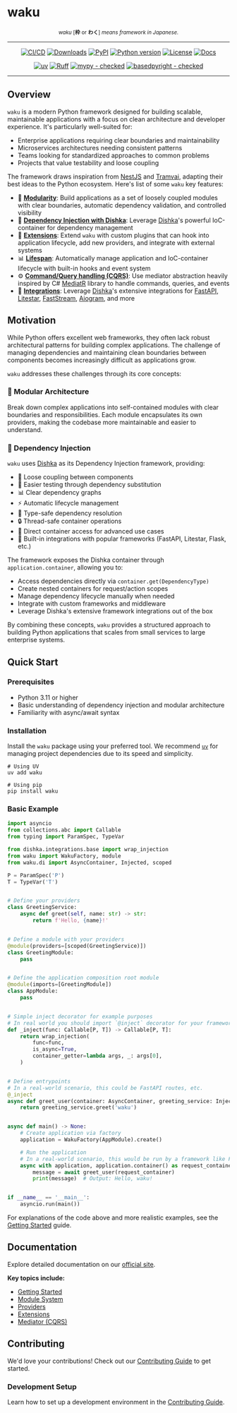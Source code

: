 # waku

<p align="center" markdown="1">
    <sup><i>waku</i> [<b>枠</b> or <b>わく</b>] <i>means framework in Japanese.</i></sup>
    <br/>
</p>

-----

<div align="center" markdown="1">

[![CI/CD](https://img.shields.io/github/actions/workflow/status/waku-py/waku/release.yml?branch=master&logo=github&label=CI/CD)](https://github.com/waku-py/waku/actions?query=event%3Apush+branch%3Amaster+workflow%3ACI/CD)
[![Downloads](https://static.pepy.tech/badge/waku/month)](https://pepy.tech/projects/waku)
[![PyPI](https://img.shields.io/pypi/v/waku.svg?label=PyPI)](https://pypi.python.org/pypi/waku)
[![Python version](https://img.shields.io/pypi/pyversions/waku.svg?label=Python)](https://www.python.org/downloads/)
[![License](https://img.shields.io/pypi/l/waku.svg)](https://github.com/waku-py/waku/blob/master/LICENSE)
[![Docs](https://img.shields.io/badge/docs-mkdocs%20material-blue)](https://waku-py.github.io/waku/)

[![uv](https://img.shields.io/endpoint?url=https://raw.githubusercontent.com/astral-sh/uv/main/assets/badge/v0.json)](https://github.com/astral-sh/uv)
[![Ruff](https://img.shields.io/endpoint?url=https://raw.githubusercontent.com/astral-sh/ruff/main/assets/badge/v2.json)](https://github.com/astral-sh/ruff/)
[![mypy - checked](http://www.mypy-lang.org/static/mypy_badge.svg)](http://mypy-lang.org/)
[![basedpyright - checked](https://img.shields.io/badge/basedpyright-checked-42b983?color=ffc105)](https://docs.basedpyright.com)

</div>

-----

## Overview

`waku` is a modern Python framework designed for building scalable, maintainable applications with a focus on clean architecture and developer experience. It's particularly well-suited for:

- Enterprise applications requiring clear boundaries and maintainability
- Microservices architectures needing consistent patterns
- Teams looking for standardized approaches to common problems
- Projects that value testability and loose coupling

The framework draws inspiration from [NestJS](https://github.com/nestjs/nest) and [Tramvai](https://tramvai.dev),
adapting their best ideas to the Python ecosystem. Here's list of some `waku` key features:

* 🧩 [**Modularity**](https://waku-py.github.io/waku/usage/modules/): Build applications as a set of loosely coupled
  modules with clear boundaries, automatic dependency validation, and controlled visibility
* 💉 [**Dependency Injection with Dishka**](https://waku-py.github.io/waku/usage/providers/): Leverage [Dishka](https://github.com/reagento/dishka/)'s powerful IoC-container for dependency management
* 🔧 [**Extensions**](https://waku-py.github.io/waku/usage/extensions/): Extend `waku` with custom plugins that can
  hook into application lifecycle, add new providers, and integrate with external systems
* 📊 [**Lifespan**](https://waku-py.github.io/waku/usage/lifespan/): Automatically manage application and IoC-container
  lifecycle with built-in hooks and event system
* ⚙️ [**Command/Query handling (CQRS)**](https://waku-py.github.io/waku/usage/mediator/): Use mediator abstraction
  heavily inspired by C# [MediatR](https://github.com/jbogard/MediatR) library to handle commands, queries, and events
* 🤝 [**Integrations**](https://waku-py.github.io/waku/integrations/): Leverage [Dishka](https://github.com/reagento/dishka/)'s extensive integrations for [FastAPI](https://fastapi.tiangolo.com/), [Litestar](https://litestar.dev/), [FastStream](https://faststream.airt.ai/latest/), [Aiogram](https://docs.aiogram.dev/), and more

## Motivation

While Python offers excellent web frameworks, they often lack robust architectural patterns for building complex applications. The challenge of managing dependencies and maintaining clean boundaries between components becomes increasingly difficult as applications grow.

`waku` addresses these challenges through its core concepts:

### 🧩 Modular Architecture

Break down complex applications into self-contained modules with clear boundaries and responsibilities. Each module encapsulates its own providers, making the codebase more maintainable and easier to understand.

### 💉 Dependency Injection

`waku` uses [Dishka](https://github.com/reagento/dishka/) as its Dependency Injection framework, providing:

- 🔄 Loose coupling between components
- 🧪 Easier testing through dependency substitution
- 📊 Clear dependency graphs
- ⚡ Automatic lifecycle management
- 🎯 Type-safe dependency resolution
- 🔒 Thread-safe container operations
- 🔑 Direct container access for advanced use cases
- 🎨 Built-in integrations with popular frameworks (FastAPI, Litestar, Flask, etc.)

The framework exposes the Dishka container through `application.container`, allowing you to:
- Access dependencies directly via `container.get(DependencyType)`
- Create nested containers for request/action scopes
- Manage dependency lifecycle manually when needed
- Integrate with custom frameworks and middleware
- Leverage Dishka's extensive framework integrations out of the box

By combining these concepts, `waku` provides a structured approach to building Python applications that scales from small services to large enterprise systems.

## Quick Start

### Prerequisites

- Python 3.11 or higher
- Basic understanding of dependency injection and modular architecture
- Familiarity with async/await syntax

### Installation

Install the `waku` package using your preferred tool.
We recommend [`uv`](https://github.com/astral-sh/uv) for managing project dependencies due to its speed and simplicity.

```shell
# Using UV
uv add waku

# Using pip
pip install waku
```

### Basic Example

```python linenums="1"
import asyncio
from collections.abc import Callable
from typing import ParamSpec, TypeVar

from dishka.integrations.base import wrap_injection
from waku import WakuFactory, module
from waku.di import AsyncContainer, Injected, scoped

P = ParamSpec('P')
T = TypeVar('T')


# Define your providers
class GreetingService:
    async def greet(self, name: str) -> str:
        return f'Hello, {name}!'


# Define a module with your providers
@module(providers=[scoped(GreetingService)])
class GreetingModule:
    pass


# Define the application composition root module
@module(imports=[GreetingModule])
class AppModule:
    pass


# Simple inject decorator for example purposes
# In real world you should import `@inject` decorator for your framework from `dishka.integrations.<framework>`
def _inject(func: Callable[P, T]) -> Callable[P, T]:
    return wrap_injection(
        func=func,
        is_async=True,
        container_getter=lambda args, _: args[0],
    )


# Define entrypoints
# In a real-world scenario, this could be FastAPI routes, etc.
@_inject
async def greet_user(container: AsyncContainer, greeting_service: Injected[GreetingService]) -> str:
    return greeting_service.greet('waku')


async def main() -> None:
    # Create application via factory
    application = WakuFactory(AppModule).create()

    # Run the application
    # In a real-world scenario, this would be run by a framework like FastAPI
    async with application, application.container() as request_container:
        message = await greet_user(request_container)
        print(message)  # Output: Hello, waku!


if __name__ == '__main__':
    asyncio.run(main())

```

For explanations of the code above and more realistic examples, see the [Getting Started](https://waku-py.github.io/waku/getting-started) guide.

## Documentation

Explore detailed documentation on our [official site](https://waku-py.github.io/waku/).

**Key topics include:**

- [Getting Started](https://waku-py.github.io/waku/getting-started/)
- [Module System](https://waku-py.github.io/waku/usage/modules/)
- [Providers](https://waku-py.github.io/waku/usage/providers/)
- [Extensions](https://waku-py.github.io/waku/usage/extensions/)
- [Mediator (CQRS)](https://waku-py.github.io/waku/usage/mediator/)

## Contributing

We'd love your contributions!
Check out our [Contributing Guide](https://waku-py.github.io/waku/contributing/) to get started.

### Development Setup

Learn how to set up a development environment in the [Contributing Guide](https://waku-py.github.io/waku/development/contributing/#development-setup).
